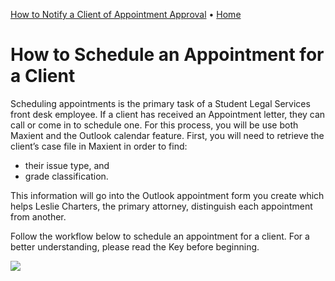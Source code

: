 [How to Notify a Client of Appointment Approval](https://hicketay.github.io/How-to-Notify-a-Client-of-Appointment-Approval/)         • [Home](https://hicketay.github.io/Maxient-Help/)
# How to Schedule an Appointment for a Client

Scheduling appointments is the primary task of a Student Legal Services front desk employee. If a client has received an Appointment letter, they can call or come in to schedule one. For this process, you will be use both Maxient and the Outlook calendar feature. First, you will need to retrieve the client’s case file in Maxient in order to find:

- their issue type, and
- grade classification.

This information will go into the Outlook appointment form you create which helps Leslie Charters, the primary attorney, distinguish each appointment from another.

Follow the workflow below to schedule an appointment for a client. For a better understanding, please read the Key before beginning.

![](https://maxienthelp.files.wordpress.com/2019/10/doc-sfd-515-hickey.jpg)
